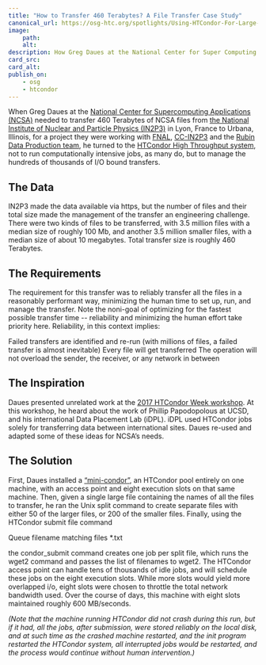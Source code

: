 ```yaml
---
title: "How to Transfer 460 Terabytes? A File Transfer Case Study"
canonical_url: https://osg-htc.org/spotlights/Using-HTCondor-For-Large-File-Transfer.html
image:
    path: 
    alt:
description: How Greg Daues at the National Center for Super Computing Applications used HTCondor to transfer 460 terabytes of data. 
card_src:
card_alt: 
publish_on:
    - osg
    - htcondor
--- 
```


When Greg Daues at the <a href="https://resources.istcoalition.org/national-center-for-supercomputing-applications" target="_blank">National Center for Supercomputing Applications (NCSA)</a> needed to transfer 460 Terabytes of NCSA files from <a href="https://in2p3.cnrs.fr/en/node/11" target="_blank">the National Institute of Nuclear and Particle Physics (IN2P3)</a> in Lyon, France to Urbana, Illinois, for a project they were working with <a href="https://www.fnal.gov/" target="_blank">FNAL</a>, <a href="https://cc.in2p3.fr/en/" target="_blank">CC-IN2P3</a> and the <a href="https://www.lsst.org/" target="_blank">Rubin Data Production team</a>, he turned to the <a href="https://research.cs.wisc.edu/htcondor/" target="_blank">HTCondor High Throughput system</a>, not to run computationally intensive jobs, as many do, but to manage the hundreds of thousands of I/O bound transfers.

<h2>The Data</h2>

IN2P3 made the data available via https, but the number of files and their total size made the management of the transfer an engineering challenge.  There were two kinds of files to be transferred, with 3.5 million files with a median size of roughly 100 Mb, and another 3.5 million smaller files, with a median size of about 10 megabytes.  Total transfer size is roughly 460 Terabytes.

<h2>The Requirements</h2>

The requirement for this transfer was to reliably transfer all the files in a reasonably performant way, minimizing the human time to set up, run, and manage the transfer.  Note the noni-goal of optimizing for the fastest possible transfer time -- reliability and minimizing the human effort take priority here.  Reliability, in this context implies:

Failed transfers are identified and re-run (with millions of files, a failed transfer is almost inevitable)
Every file will get transferred
The operation will not overload the sender, the receiver, or any network in between

<h2>The Inspiration</h2>

Daues presented unrelated work at the <a href="https://research.cs.wisc.edu/htcondor/HTCondorWeek2017/" target="_blank">2017 HTCondor Week workshop</a>.  At this workshop, he heard about the work of Phillip Papodopolous at UCSD, and his international Data Placement Lab (iDPL).   iDPL used HTCondor jobs solely for transferring data between international sites.  Daues re-used and adapted some of these ideas for NCSA’s needs.

<h2>The Solution</h2>
First, Daues installed a <a href="https://hub.docker.com/r/htcondor/mini" target="_blank">“mini-condor”</a>, an HTCondor pool entirely on one machine, with an access point and eight execution slots on that same machine.  Then, given a single large file containing the names of all the files to transfer, he ran the Unix split command to create separate files with either 50 of the larger files, or 200 of the smaller files.  Finally, using the HTCondor submit file command 

Queue filename matching files *.txt

the condor_submit command creates one job per split file, which runs the wget2 command and passes the list of filenames to wget2.  The HTCondor access point can handle tens of thousands of idle jobs, and will schedule these jobs on the eight execution slots.  While more slots would yield more overlapped i/o, eight slots were chosen to throttle the total network bandwidth used.  Over the course of days, this machine with eight slots maintained roughly 600 MB/seconds.

*(Note that the machine running HTCondor did not crash during this run, but if it had, all the jobs, after submission, were stored reliably on the local disk, and at such time as the crashed machine restarted, and the init program restarted the HTCondor system, all interrupted jobs would be restarted, and the process would continue without human intervention.)*

